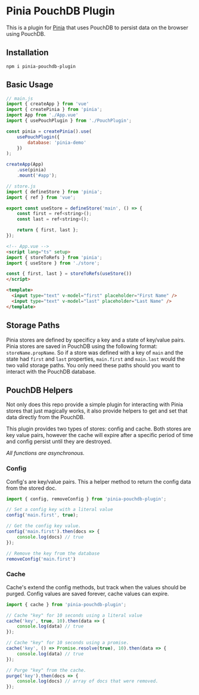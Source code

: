 # Pinia PouchDB Plugin

This is a plugin for [Pinia](https://pinia.vuejs.org) that uses PouchDB to persist data on the browser using PouchDB.

## Installation

    npm i pinia-pouchdb-plugin

## Basic Usage

```js
// main.js
import { createApp } from 'vue'
import { createPinia } from 'pinia';
import App from './App.vue'
import { usePouchPlugin } from './PouchPlugin';

const pinia = createPinia().use(
    usePouchPlugin({
        database: 'pinia-demo'
    })
);

createApp(App)
    .use(pinia)
    .mount('#app');
```

```js
// store.js
import { defineStore } from 'pinia';
import { ref } from 'vue';

export const useStore = defineStore('main', () => {
    const first = ref<string>();
    const last = ref<string>();

    return { first, last };
});
```

```html
<!-- App.vue -->
<script lang="ts" setup>
import { storeToRefs } from 'pinia';
import { useStore } from './store';

const { first, last } = storeToRefs(useStore())
</script>

<template>
  <input type="text" v-model="first" placeholder="First Name" />
  <input type="text" v-model="last" placeholder="Last Name" />
</template>
```

## Storage Paths

Pinia stores are defined by specificy a key and a state of key/value pairs. Pinia stores are saved in PouchDB using the following format: `storeName.propName`. So if a store was defined with a key of `main` and the state had `first` and `last` properties, `main.first` and `main.last` would the two valid storage paths. You only need these paths should you want to interact with the PouchDB database.

## PouchDB Helpers

Not only does this repo provide a simple plugin for interacting with Pinia stores that just magically works, it also provide helpers to get and set that data directly from the PouchDB.

This plugin provides two types of stores: config and cache. Both stores are key value pairs, however the cache will expire after a specific period of time and config persist until they are destroyed.

*All functions are asynchronous.*

### Config

Config's are key/value pairs. This a helper method to return the config data from the stored doc.

```js
import { config, removeConfig } from 'pinia-pouchdb-plugin';

// Set a config key with a literal value
config('main.first', true);

// Get the config key value.
config('main.first').then(docs => {
    console.log(docs) // true
});

// Remove the key from the database
removeConfig('main.first')
```

### Cache

Cache's extend the config methods, but track when the values should be purged.
Config values are saved forever, cache values can expire. 

```js
import { cache } from 'pinia-pouchdb-plugin';

// Cache "key" for 10 seconds using a literal value
cache('key', true, 10).then(data => {
    console.log(data) // true
});

// Cache "key" for 10 seconds using a promise.
cache('key', () => Promise.resolve(true), 10).then(data => {
    console.log(data) // true
});

// Purge "key" from the cache.
purge('key').then(docs => {
    console.log(docs) // array of docs that were removed.
});
```